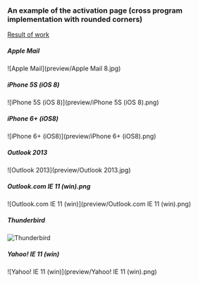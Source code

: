### An example of the activation page (cross program implementation with rounded corners)

[Result of work](http://htmlpreview.github.io/?https://github.com/apoterenko/coding-style/blob/master/html/email-rounded-button-template/activation/src/index.html)

##### Apple Mail
![Apple Mail](preview/Apple Mail 8.jpg)

##### iPhone 5S (iOS 8)
![iPhone 5S (iOS 8)](preview/iPhone 5S (iOS 8).png)

##### iPhone 6+ (iOS8)
![iPhone 6+ (iOS8)](preview/iPhone 6+ (iOS8).png)

##### Outlook 2013
![Outlook 2013](preview/Outlook 2013.jpg)

##### Outlook.com IE 11 (win).png
![Outlook.com IE 11 (win)](preview/Outlook.com IE 11 (win).png)

##### Thunderbird
![Thunderbird](activation/preview/Thunderbird.png)

##### Yahoo! IE 11 (win)
![Yahoo! IE 11 (win)](preview/Yahoo! IE 11 (win).png)